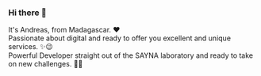 ### Hi there 👋

It's Andreas, from Madagascar. ❤<br>
Passionate about digital and ready to offer you excellent and unique services. ✨😉<br>
Powerful Developer straight out of the SAYNA laboratory and ready to take on new challenges. 🚀🔥

